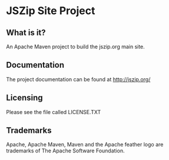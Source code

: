 JSZip Site Project
====================

What is it?
-----------

An Apache Maven project to build the jszip.org main site.

Documentation
-------------

The project documentation can be found at http://jszip.org/

Licensing
---------

Please see the file called LICENSE.TXT

Trademarks
----------
Apache, Apache Maven, Maven and the Apache feather logo are trademarks of The Apache Software Foundation.